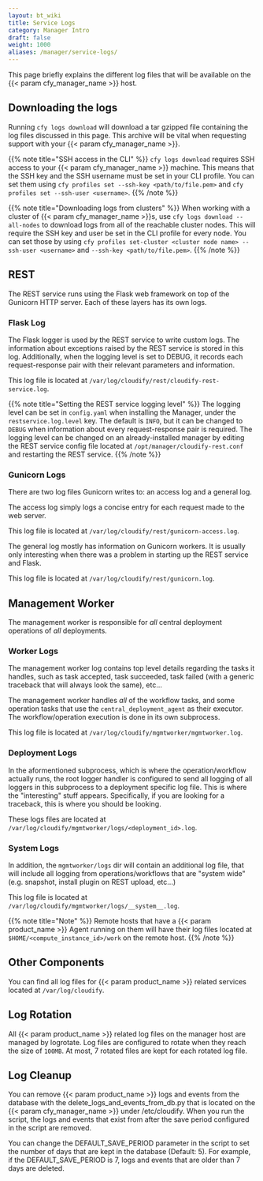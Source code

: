 ```yaml
---
layout: bt_wiki
title: Service Logs
category: Manager Intro
draft: false
weight: 1000
aliases: /manager/service-logs/
---
```


This page briefly explains the different log files that will be available on the {{< param cfy_manager_name >}} host.

## Downloading the logs

Running `cfy logs download` will download a tar gzipped file containing the log files discussed in this page. This archive will be vital when requesting support with your {{< param cfy_manager_name >}}.

{{% note title="SSH access in the CLI" %}}
`cfy logs download` requires SSH access to your {{< param cfy_manager_name >}} machine. This means that the SSH key and the SSH username must be set in your CLI profile. You can set them using `cfy profiles set --ssh-key <path/to/file.pem>` and `cfy profiles set --ssh-user <username>`.
{{% /note %}}

{{% note title="Downloading logs from clusters" %}}
When working with a cluster of {{< param cfy_manager_name >}}s, use `cfy logs download --all-nodes` to download logs from all of the reachable cluster nodes. This will require the SSH key and user be set in the CLI profile for every node. You can set those by using `cfy profiles set-cluster <cluster node name> --ssh-user <username>` and `--ssh-key <path/to/file.pem>`.
{{% /note %}}


## REST

The REST service runs using the Flask web framework on top of the Gunicorn HTTP server. Each of these layers has its own logs.

### Flask Log
The Flask logger is used by the REST service to write custom logs. The information about exceptions raised by the REST service is stored in this log. Additionally, when the logging level is set to DEBUG, it records each request-response pair with their relevant parameters and information.

This log file is located at `/var/log/cloudify/rest/cloudify-rest-service.log`.

{{% note title="Setting the REST service logging level" %}}
The logging level can be set in `config.yaml` when installing the Manager, under the `restservice.log.level` key. The default is `INFO`, but it can be changed to `DEBUG` when information about every request-response pair is required. The logging level can be changed on an already-installed manager by editing the REST service config file located at `/opt/manager/cloudify-rest.conf` and restarting the REST service.
{{% /note %}}


### Gunicorn Logs
There are two log files Gunicorn writes to: an access log and a general log.

The access log simply logs a concise entry for each request made to the web server.

This log file is located at `/var/log/cloudify/rest/gunicorn-access.log`.

The general log mostly has information on Gunicorn workers. It is usually only interesting when there was a problem in starting up the REST
service and Flask.

This log file is located at `/var/log/cloudify/rest/gunicorn.log`.


## Management Worker

The management worker is responsible for *all* central deployment operations of *all* deployments.

### Worker Logs

The management worker log contains top level details regarding the tasks it handles, such as task accepted,
task succeeded, task failed (with a generic traceback that will always look the same), etc...

The management worker handles _all_ of the workflow tasks, and some operation
tasks that use the `central_deployment_agent` as their executor. The
workflow/operation execution is done in its own subprocess.

This log file is located at `/var/log/cloudify/mgmtworker/mgmtworker.log`.

### Deployment Logs

In the aformentioned subprocess, which is where the operation/workflow actually runs, the root logger handler is configured to send all logging of all
loggers in this subprocess to a deployment specific log file. This is where the "interesting" stuff appears. Specifically, if you are looking for a traceback,
this is where you should be looking.

These logs files are located at `/var/log/cloudify/mgmtworker/logs/<deployment_id>.log`.

### System Logs

In addition, the `mgmtworker/logs` dir will contain an additional log file, that will include all logging from operations/workflows that are
"system wide" (e.g. snapshot, install plugin on REST upload, etc...)

This log file is located at `/var/log/cloudify/mgmtworker/logs/__system__.log`.

{{% note title="Note" %}}
Remote hosts that have a {{< param product_name >}} Agent running on them will have their log files located at `$HOME/<compute_instance_id>/work` on the remote host.
{{% /note %}}

## Other Components

You can find all log files for {{< param product_name >}} related services located at `/var/log/cloudify`.

## Log Rotation

All {{< param product_name >}} related log files on the manager host are managed by logrotate. Log files are configured to rotate when they reach the size of `100MB`.
At most, 7 rotated files are kept for each rotated log file.

## Log Cleanup

You can remove {{< param product_name >}} logs and events from the database with the delete_logs_and_events_from_db.py that is located on the {{< param cfy_manager_name >}} under /etc/cloudify.
When you run the script, the logs and events that exist from after the save period configured in the script are removed.

You can change the DEFAULT_SAVE_PERIOD parameter in the script to set the number of days that are kept in the database (Default: 5). For example, if the DEFAULT_SAVE_PERIOD is 7, logs and events that are older than 7 days are deleted.
